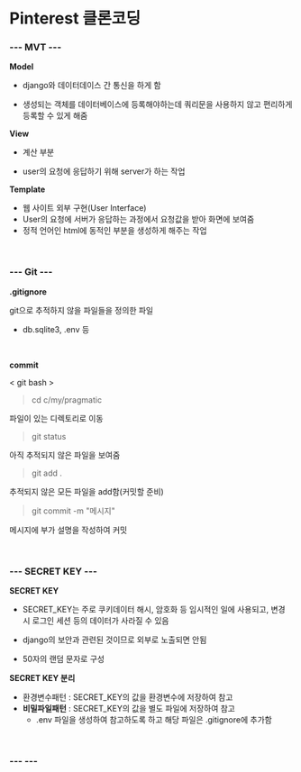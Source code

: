 # Pinterest 클론코딩

### --- MVT ---

**Model**

* django와 데이터데이스 간 통신을 하게 함

* 생성되는 객체를 데이터베이스에 등록해야하는데 쿼리문을 사용하지 않고 편리하게 등록할 수 있게 해줌

**View**

* 계산 부분

* user의 요청에 응답하기 위해 server가 하는 작업

**Template**

* 웹 사이트 외부 구현(User Interface)
* User의 요청에 서버가 응답하는 과정에서 요청값을 받아 화면에 보여줌
* 정적 언어인 html에 동적인 부분을 생성하게 해주는 작업

</br>

### --- Git ---

**.gitignore**

git으로 추적하지 않을 파일들을 정의한 파일

* db.sqlite3, .env 등

</br>

**commit**

< git bash >

> cd c/my/pragmatic 

파일이 있는 디렉토리로 이동

> git status

아직 추적되지 않은 파일을 보여줌

> git add .

추적되지 않은 모든 파일을 add함(커밋할 준비)

> git commit -m "메시지"

메시지에 부가 설명을 작성하여 커밋

</br>

### --- SECRET KEY ---

**SECRET KEY**

* SECRET_KEY는 주로 쿠키데이터 해시, 암호화 등 임시적인 일에 사용되고, 변경 시 로그인 세션 등의 데이터가 사라질 수 있음

* django의 보안과 관련된 것이므로 외부로 노출되면 안됨
*  50자의 랜덤 문자로 구성

**SECRET KEY 분리**

* 환경변수패턴 : SECRET_KEY의 값을 환경변수에 저장하여 참고
* **비밀파일패턴** : SECRET_KEY의 값을 별도 파일에 저장하여 참고
  * .env 파일을 생성하여 참고하도록 하고 해당 파일은 .gitignore에 추가함

</br>

### ---  ---
